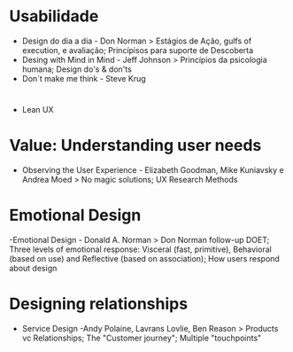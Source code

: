 # Usabilidade

- Design do dia a dia - Don Norman > Estágios de Ação, gulfs of execution, e avaliação; Princípisos para suporte de Descoberta
- Desing with Mind in Mind - Jeff Johnson > Princípios da psicologia humana; Design do's & don'ts
- Don´t make me think - Steve Krug
# 
- Lean UX

# Value: Understanding user needs
- Observing the User Experience - Elizabeth Goodman, Mike Kuniavsky e Andrea Moed > No magic solutions; UX Research Methods

# Emotional Design
-Emotional Design -  Donald A. Norman >  Don Norman follow-up DOET; Three levels of emotional response: Visceral (fast, primitive), Behavioral (based on use) and Reflective (based on association); How users respond about design

# Designing relationships

- Service Design -Andy Polaine, Lavrans Lovlie, Ben Reason > Products vc Relationships; The "Customer journey"; Multiple "touchpoints"
